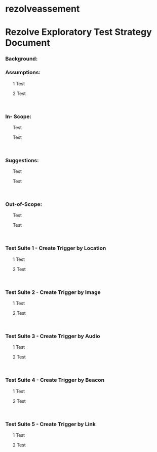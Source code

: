 # rezolveassement
<h1>Rezolve Exploratory Test Strategy Document</h1>

<h3>Background:</h3> 
<p> 
</p>
<h3>Assumptions:</h3> 
  <ul>1 Test</ul>
  <ul>2 Test</ul>
<br>
<h3>In- Scope:</h3>
  <ul>Test</ul>
  <ul>Test</ul>
<br>
<h3>Suggestions:</h3> 
  <ul>Test</ul>
  <ul>Test</ul>
<br>
<h3>Out-of-Scope:</h3> 
  <ul>Test</ul>
  <ul>Test</ul>
<br>
<h3>Test Suite 1 - Create Trigger by Location</h3>
  <ul>1 Test</ul>
  <ul>2 Test</ul>
<br>
<h3>Test Suite 2 - Create Trigger by Image</h3>
  <ul>1 Test</ul>
  <ul>2 Test</ul>
<br>
<h3>Test Suite 3 - Create Trigger by Audio</h3>
  <ul>1 Test</ul>
  <ul>2 Test</ul>
<br>
<h3>Test Suite 4 - Create Trigger by Beacon</h3>
 <ul>1 Test</ul>
  <ul>2 Test</ul>
<br>
<h3>Test Suite 5 - Create Trigger by Link</h3> 
 <ul>1 Test</ul>
  <ul>2 Test</ul>
<br>
